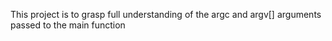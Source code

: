 This project is to grasp full understanding of the argc and argv[] arguments passed to the main function
